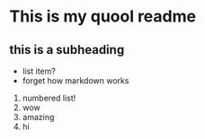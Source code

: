 # This is my quool readme
## this is a subheading
- list item?
- forget how markdown works
1. numbered list!
2. wow
3. amazing
4. hi
